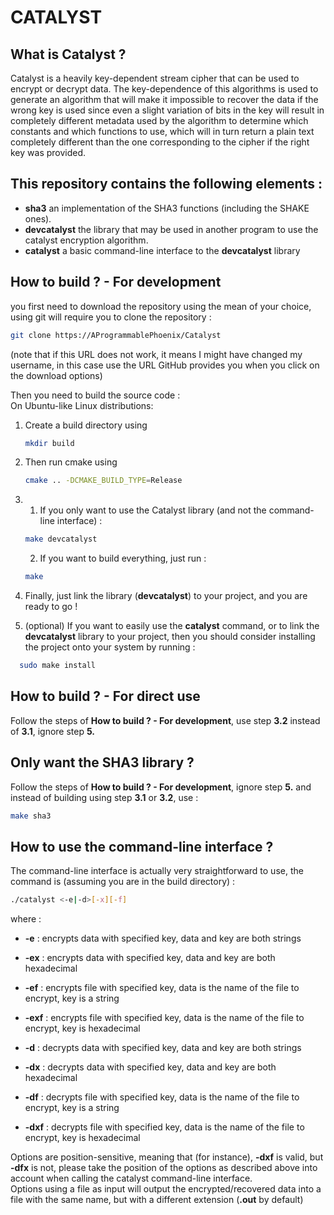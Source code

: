 # CATALYST

## What is Catalyst ?
 Catalyst is a heavily key-dependent stream cipher that can be used to encrypt or decrypt data. The key-dependence of this algorithms is used to generate an algorithm that will make it impossible to recover the data if the wrong key is used since even a slight variation of bits in the key will result in completely different metadata used by the algorithm to determine which constants and which functions to use, which will in turn return a plain text completely different than the one corresponding to the cipher if the right key was provided.

## This repository contains the following elements :
- **sha3** an implementation of the SHA3 functions (including the SHAKE ones).
- **devcatalyst** the library that may be used in another program to use the catalyst encryption algorithm.
- **catalyst** a basic command-line interface to the **devcatalyst** library

## How to build ? - For development
 you first need to download the repository using the mean of your choice, using git will require you to clone the repository :
 ```bash
 git clone https://AProgrammablePhoenix/Catalyst
 ```
 (note that if this URL does not work, it means I might have changed my username, in this case use the URL GitHub provides you when you click on the download options)

 Then you need to build the source code :  
 On Ubuntu-like Linux distributions:
 1. Create a build directory using
    ```bash
    mkdir build
    ```
 2. Then run cmake using
    ```bash
    cmake .. -DCMAKE_BUILD_TYPE=Release
    ```

 3. 1. If you only want to use the Catalyst library (and not the command-line interface) :
    ```bash
    make devcatalyst
    ```
    2. If you want to build everything, just run :
    ```bash
    make
    ```
 5. Finally, just link the library (**devcatalyst**) to your project, and you are ready to go !

 6. (optional) If you want to easily use the **catalyst** command, or to link the **devcatalyst** library to your project, then you should consider installing the project onto your system by running :
 ```bash
   sudo make install
 ```

## How to build ? - For direct use
 Follow the steps of **How to build ? - For development**, use step **3.2** instead of **3.1**, ignore step **5.**

## Only want the SHA3 library ?
 Follow the steps of **How to build ? - For development**, ignore step **5.** and instead of building using step **3.1** or **3.2**, use :
 ```bash
 make sha3
 ```

## How to use the command-line interface ?
 The command-line interface is actually very straightforward to use, the command is (assuming you are in the build directory) :
 ```bash
 ./catalyst <-e|-d>[-x][-f]
 ```
 where :
 - **-e**   : encrypts data with specified key, data and key are both strings
 
 - **-ex**  : encrypts data with specified key, data and key are both hexadecimal
 
 - **-ef**  : encrypts file with specified key, data is the name of the file to encrypt, key is a string
 
 - **-exf** : encrypts file with specified key, data is the name of the file to encrypt, key is hexadecimal

 - **-d**   : decrypts data with specified key, data and key are both strings

 - **-dx**  : decrypts data with specified key, data and key are both hexadecimal

 - **-df**  : decrypts file with specified key, data is the name of the file to encrypt, key is a string

 - **-dxf** : decrypts file with specified key, data is the name of the file to encrypt, key is hexadecimal

 Options are position-sensitive, meaning that (for instance), **-dxf** is valid, but **-dfx** is not, please take the position of the options as described above into account when calling the catalyst command-line interface.  
 Options using a file as input will output the encrypted/recovered data into a file with the same name, but with a different extension (**.out** by default)